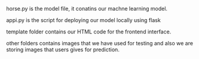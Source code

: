 horse.py is the model file, it conatins our machne learning model.


appi.py is the script for deploying our model locally using flask



template folder contains our HTML code for the frontend interface.


other folders contains images that we have used for testing and also we are storing images that users gives for prediction.
